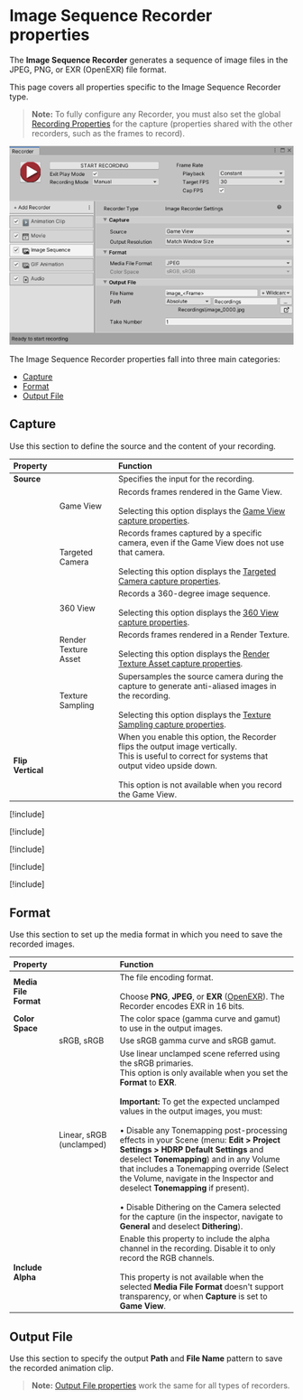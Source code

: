 # Image Sequence Recorder properties

The **Image Sequence Recorder** generates a sequence of image files in the JPEG, PNG, or EXR (OpenEXR) file format.

This page covers all properties specific to the Image Sequence Recorder type.

> **Note:** To fully configure any Recorder, you must also set the global [Recording Properties](Recording.md) for the capture (properties shared with the other recorders, such as the frames to record).

![](Images/RecorderImage.png)

The Image Sequence Recorder properties fall into three main categories:
* [Capture](#capture)
* [Format](#format)
* [Output File](#output-file)

## Capture

Use this section to define the source and the content of your recording.

|Property||Function|
|:---|:---|:---|
| **Source** ||Specifies the input for the recording.|
|| Game View |Records frames rendered in the Game View.<br/><br/>Selecting this option displays the [Game View capture properties](#GameView). |
|| Targeted Camera |Records frames captured by a specific camera, even if the Game View does not use that camera.<br/><br/>Selecting this option displays the [Targeted Camera capture properties](#TargetedCamera).|
|| 360 View |Records a 360-degree image sequence.<br/><br/>Selecting this option displays the [360 View capture properties](#360View).|
|| Render Texture Asset |Records frames rendered in a Render Texture.<br/><br/>Selecting this option displays the [Render Texture Asset capture properties](#RenderTextureAsset).|
|| Texture Sampling |Supersamples the source camera during the capture to generate anti-aliased images in the recording.<br/><br/>Selecting this option displays the [Texture Sampling capture properties](#TextureSampling).|
| **Flip Vertical** ||When you enable this option, the Recorder flips the output image vertically.<br />This is useful to correct for systems that output video upside down.<br /><br />This option is not available when you record the Game View.|

[!include[](InclCaptureOptionsGameview.md)]

[!include[](InclCaptureOptionsTargetedCamera.md)]

[!include[](InclCaptureOptions360View.md)]

[!include[](InclCaptureOptionsRenderTextureAsset.md)]

[!include[](InclCaptureOptionsTextureSampling.md)]

## Format

Use this section to set up the media format in which you need to save the recorded images.

|Property||Function|
|:---|:---|:---|
| **Media File Format** || The file encoding format.<br/><br/>Choose **PNG**, **JPEG**, or **EXR** ([OpenEXR](https://en.wikipedia.org/wiki/OpenEXR)). The Recorder encodes EXR in 16 bits. |
| **Color Space** | | The color space (gamma curve and gamut) to use in the output images. |
|  | sRGB, sRGB | Use sRGB gamma curve and sRGB gamut. |
|  | Linear, sRGB (unclamped) | Use linear unclamped scene referred using the sRGB primaries.<br/>This option is only available when you set the **Format** to **EXR**.<br/><br/>**Important:** To get the expected unclamped values in the output images, you must:<br/><br/>• Disable any Tonemapping post-processing effects in your Scene (menu: **Edit > Project Settings > HDRP Default Settings** and deselect **Tonemapping**) and in any Volume that includes a Tonemapping override (Select the Volume, navigate in the Inspector and deselect **Tonemapping** if present).<br/><br/>• Disable Dithering on the Camera selected for the capture (in the inspector, navigate to **General** and deselect **Dithering**). |
| **Include Alpha** || Enable this property to include the alpha channel in the recording. Disable it to only record the RGB channels.<br/><br/>This property is not available when the selected **Media File Format** doesn't support transparency, or when **Capture** is set to **Game View**. |

## Output File

Use this section to specify the output **Path** and **File Name** pattern to save the recorded animation clip.

> **Note:** [Output File properties](RecorderProperties.md) work the same for all types of recorders.
